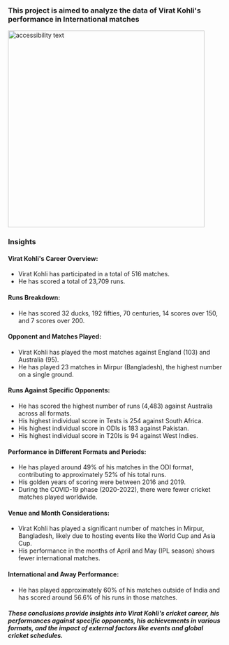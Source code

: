 ### This project is aimed to analyze the data of Virat Kohli's performance in International matches

  <p align="left">
  <img src="![Pizza Sales Dashboard](https://github.com/kajal7070/Pizza-Sales/assets/149140012/79509ebb-afc6-4fe9-b7f2-ace0b372fba4)
" width="450" alt="accessibility text">
</p>

### Insights

####  Virat Kohli's Career Overview:
* Virat Kohli has participated in a total of 516 matches.
* He has scored a total of 23,709 runs.
   
####  Runs Breakdown:
* He has scored 32 ducks, 192 fifties, 70 centuries, 14 scores over 150, and 7 scores over 200.

####  Opponent and Matches Played:
* Virat Kohli has played the most matches against England (103) and Australia (95).
* He has played 23 matches in Mirpur (Bangladesh), the highest number on a single ground.

####  Runs Against Specific Opponents:
* He has scored the highest number of runs (4,483) against Australia across all formats.
* His highest individual score in Tests is 254 against South Africa.
* His highest individual score in ODIs is 183 against Pakistan.
* His highest individual score in T20Is is 94 against West Indies.

####  Performance in Different Formats and Periods:
* He has played around 49% of his matches in the ODI format, contributing to approximately 52% of his total runs.
* His golden years of scoring were between 2016 and 2019.
* During the COVID-19 phase (2020-2022), there were fewer cricket matches played worldwide.

####  Venue and Month Considerations:
* Virat Kohli has played a significant number of matches in Mirpur, Bangladesh, likely due to hosting events like the   World Cup and Asia Cup.
* His performance in the months of April and May (IPL season) shows fewer international matches.

####  International and Away Performance:
* He has played approximately 60% of his matches outside of India and has scored around 56.6% of his runs in those matches.


##### These conclusions provide insights into Virat Kohli's cricket career, his performances against specific opponents, his achievements in various formats, and the impact of external factors like events and global cricket schedules.
